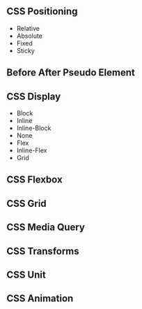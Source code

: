## CSS Positioning

- Relative
- Absolute
- Fixed
- Sticky

## Before After Pseudo Element

## CSS Display

- Block
- Inline
- Inline-Block
- None
- Flex
- Inline-Flex
- Grid

## CSS Flexbox

## CSS Grid

## CSS Media Query

## CSS Transforms

## CSS Unit

## CSS Animation
